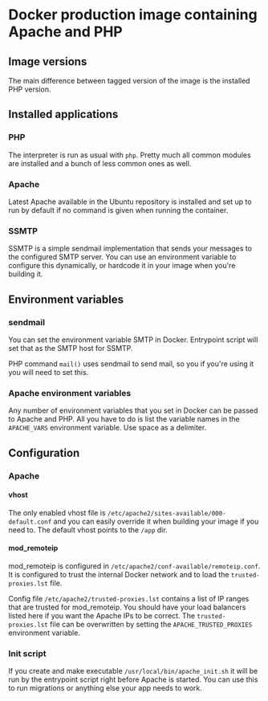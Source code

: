# Docker production image containing Apache and PHP

## Image versions
The main difference between tagged version of the image is the installed PHP version.

## Installed applications

### PHP
The interpreter is run as usual with `php`. Pretty much all common modules are installed and a bunch of less common ones as well.

### Apache
Latest Apache available in the Ubuntu repository is installed and set up to run by default if no command is given when running the container.

### SSMTP
SSMTP is a simple sendmail implementation that sends your messages to the configured SMTP server. You can use an environment variable to configure this dynamically, or hardcode it in your image when you're building it.

## Environment variables

### sendmail
You can set the environment variable SMTP in Docker. Entrypoint script will set that as the SMTP host for SSMTP.

PHP command `mail()` uses sendmail to send mail, so you if you're using it you will need to set this.

### Apache environment variables
Any number of environment variables that you set in Docker can be passed to Apache and PHP. All you have to do is list the variable names in the `APACHE_VARS` environment variable. Use space as a delimiter.

## Configuration

### Apache

#### vhost
The only enabled vhost file is `/etc/apache2/sites-available/000-default.conf` and you can easily override it when building your image if you need to. The default vhost points to the `/app` dir.

#### mod_remoteip
mod_remoteip is configured in `/etc/apache2/conf-available/remoteip.conf`. It is configured to trust the internal Docker network and to load the `trusted-proxies.lst` file.

Config file `/etc/apache2/trusted-proxies.lst` contains a list of IP ranges that are trusted for mod_remoteip. You should have your load balancers listed here if you want the Apache IPs to be correct. The `trusted-proxies.lst` file can be overwritten by setting the `APACHE_TRUSTED_PROXIES` environment variable.

### Init script
If you create and make executable `/usr/local/bin/apache_init.sh` it will be run by the entrypoint script right before Apache is started. You can use this to run migrations or anything else your app needs to work.
